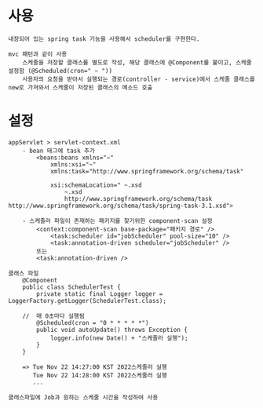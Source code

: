 # 사용
    내장되어 있는 spring task 기능을 사용해서 scheduler를 구현한다.

    mvc 패턴과 같이 사용
        스케줄을 저장할 클래스를 별도로 작성, 해당 클래스에 @Component를 붙이고, 스케줄 설정함 (@Scheduled(cron=" ~ "))
        사용자의 요청을 받아서 실행되는 경로(controller - service)에서 스케줄 클래스를 new로 가져와서 스케줄이 저장된 클래스의 메소드 호출

# 설정
    appServlet > servlet-context.xml
        - bean 태그에 task 추가
            <beans:beans xmlns="~"
                xmlns:xsi="~"
                xmlns:task="http://www.springframework.org/schema/task"
                
                xsi:schemaLocation=" ~.xsd
                    ~.xsd
                    http://www.springframework.org/schema/task http://www.springframework.org/schema/task/spring-task-3.1.xsd">

        - 스케줄러 파일이 존재하는 패키지를 찾기위한 component-scan 설정
            <context:component-scan base-package="패키지 경로" />
                <task:scheduler id="jobScheduler" pool-size="10" />
                <task:annotation-driven scheduler="jobScheduler" />
            또는
            <task:annotation-driven />

    클래스 파일
        @Component
        public class SchedulerTest {
            private static final Logger logger = LoggerFactory.getLogger(SchedulerTest.class);
            
        //	매 0초마다 실행됨
            @Scheduled(cron = "0 * * * * *")
            public void autoUpdate() throws Exception {
                logger.info(new Date() + "스케줄러 실행");
            }
        }

        => Tue Nov 22 14:27:00 KST 2022스케줄러 실행
           Tue Nov 22 14:28:00 KST 2022스케줄러 실행
           ...
    
    클래스파일에 Job과 원하는 스케줄 시간을 작성하여 사용